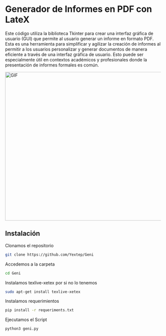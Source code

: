 # Generador de Informes en PDF con LateX

Este código utiliza la biblioteca Tkinter para crear una interfaz gráfica de usuario (GUI) que permite al usuario generar un informe en formato PDF. Esta es una herramienta para simplificar y agilizar la creación de informes al permitir a los usuarios personalizar y generar documentos de manera eficiente a través de una interfaz gráfica de usuario. Esto puede ser especialmente útil en contextos académicos y profesionales donde la presentación de informes formales es común.

<img align="center" height="480" width="1000" alt="GIF" src="https://github.com/Yextep/Geni/assets/114537444/d829d86a-2b27-4858-aed1-d94f1435db73"/>

## Instalación

Clonamos el repositorio
```bash
git clone https://github.com/Yextep/Geni
```
Accedemos a la carpeta
```bash
cd Geni
```
Instalamos texlive-xetex por si no lo tenemos
```bash
sudo apt-get install texlive-xetex
```
Instalamos requerimientos
```bash
pip install -r requeriments.txt
```
Ejecutamos el Script
```bash
python3 geni.py
```
